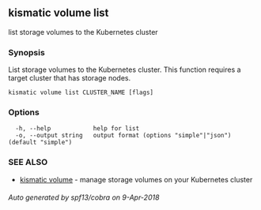 ## kismatic volume list

list storage volumes to the Kubernetes cluster

### Synopsis

List storage volumes to the Kubernetes cluster.
This function requires a target cluster that has storage nodes.

```
kismatic volume list CLUSTER_NAME [flags]
```

### Options

```
  -h, --help            help for list
  -o, --output string   output format (options "simple"|"json") (default "simple")
```

### SEE ALSO

* [kismatic volume](kismatic_volume.md)	 - manage storage volumes on your Kubernetes cluster

###### Auto generated by spf13/cobra on 9-Apr-2018
